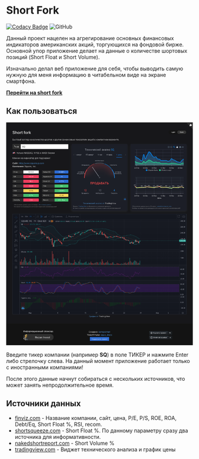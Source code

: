 # Short Fork

[![Codacy Badge](https://app.codacy.com/project/badge/Grade/54b51710fc20496a8157929c3cd9f800)](https://www.codacy.com/gh/samgozman/short-fork/dashboard?utm_source=github.com&amp;utm_medium=referral&amp;utm_content=samgozman/short-fork&amp;utm_campaign=Badge_Grade)
![GitHub](https://img.shields.io/github/license/samgozman/short-fork)

Данный проект нацелен на агрегирование основных финансовых индикаторов американских акций, торгующихся на фондовой бирже. Основной упор приложение делает на данные о количестве шортовых позиций (Short Float и Short Volume).

Изначально делал веб приложение для себя, чтобы выводить самую нужную для меня информацию в читабельном виде на экране смартфона.

**[Перейти на short fork](https://short-fork.herokuapp.com)**

## Как пользоваться

![Первый экран приложения после ввода](doc/img/01.png)

Введите тикер компании (например **SQ**) в поле ТИКЕР и нажмите Enter либо стрелочку слева. На данный момент приложение работает только с иностранными компаниями!

После этого данные начнут собираться с нескольких источников, что может занять непродолжительное время.

## Источники данных

* [finviz.com](https://finviz.com/) - Название компании, сайт, цена, P/E, P/S, ROE, ROA, Debt/Eq, Short Float %, RSI, recom.
* [shortsqueeze.com](https://shortsqueeze.com/) - Short Float %. По данному параметру сразу два источника для информативности.
* [nakedshortreport.com](https://nakedshortreport.com/) - Short Volume %
* [tradingview.com](https://ru.tradingview.com/gopro/?share_your_love=eragonovich) - Виджет технического анализа и график цены
